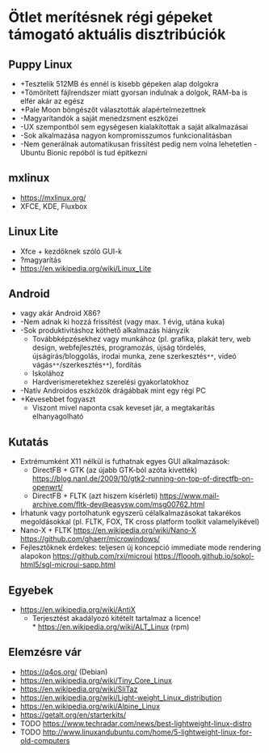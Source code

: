 # Ötlet merítésnek régi gépeket támogató aktuális disztribúciók

## Puppy Linux

* +Tesztelik 512MB és ennél is kisebb gépeken alap dolgokra
* +Tömörített fájlrendszer miatt gyorsan indulnak a dolgok, RAM-ba is elfér akár az egész
* +Pale Moon böngészőt választották alapértelmezettnek
* -Magyarítandók a saját menedzsment eszközei
* -UX szempontból sem egységesen kialakítottak a saját alkalmazásai
* -Sok alkalmazása nagyon kompromisszumos funkcionalitásban
* -Nem generálnak automatikusan frissítést pedig nem volna lehetetlen - Ubuntu Bionic repóból is tud építkezni

## mxlinux

* https://mxlinux.org/
* XFCE, KDE, Fluxbox

## Linux Lite

* Xfce + kezdőknek szóló GUI-k
* ?magyarítás
* https://en.wikipedia.org/wiki/Linux_Lite

## Android

* vagy akár Android X86?
* -Nem adnak ki hozzá frissítést (vagy max. 1 évig, utána kuka)
* -Sok produktivitáshoz köthető alkalmazás hiányzik
  * Továbbképzésekhez vagy munkához (pl. grafika, plakát terv, web design, webfejlesztés, programozás, újság tördelés, újságírás/bloggolás, irodai munka, zene szerkesztés`**`, videó vágás`**`/szerkesztés`**`), fordítás
  * Iskolához
  * Hardverismeretekhez szerelési gyakorlatokhoz
* -Natív Androidos eszközök drágábbak mint egy régi PC
* +Kevesebbet fogyaszt
  * Viszont mivel naponta csak keveset jár, a megtakarítás elhanyagolható

## Kutatás

* Extrémumként X11 nélkül is futhatnak egyes GUI alkalmazások:
  * DirectFB + GTK (az újabb GTK-ból azóta kivették) https://blog.nanl.de/2009/10/gtk2-running-on-top-of-directfb-on-openwrt/
  * DirectFB + FLTK (azt hiszem kísérleti) https://www.mail-archive.com/fltk-dev@easysw.com/msg00762.html
* Írhatunk vagy portolhatunk egyszerű célalkalmazásokat takarékos megoldásokkal (pl. FLTK, FOX, TK cross platform toolkit valamelyikével)
* Nano-X + FLTK https://en.wikipedia.org/wiki/Nano-X https://github.com/ghaerr/microwindows/
* Fejlesztőknek érdekes: teljesen új koncepció immediate mode rendering alapokon https://github.com/rxi/microui https://floooh.github.io/sokol-html5/sgl-microui-sapp.html

## Egyebek

* https://en.wikipedia.org/wiki/AntiX
  * Terjesztést akadályozó kitételt tartalmaz a licence!
  * https://en.wikipedia.org/wiki/ALT_Linux (rpm)

## Elemzésre vár

* https://q4os.org/ (Debian)
* https://en.wikipedia.org/wiki/Tiny_Core_Linux
* https://en.wikipedia.org/wiki/SliTaz
* https://en.wikipedia.org/wiki/Light-weight_Linux_distribution
* https://en.wikipedia.org/wiki/Alpine_Linux
* https://getalt.org/en/starterkits/
* TODO https://www.techradar.com/news/best-lightweight-linux-distro
* TODO http://www.linuxandubuntu.com/home/5-lightweight-linux-for-old-computers
